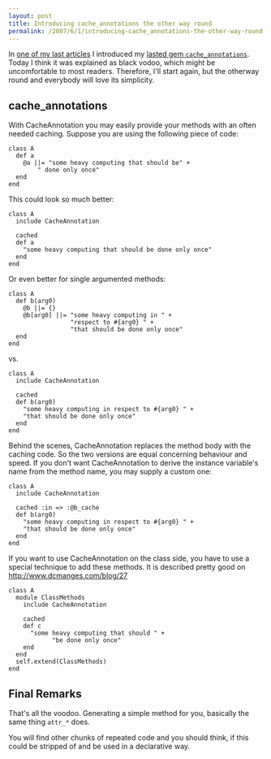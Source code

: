 ```yaml
---
layout: post
title: Introducing cache_annotations the other way round
permalink: /2007/6/1/introducing-cache_annotations-the-other-way-round
---
```

In [one of my last articles](/2007/5/28/cache_annotations-release-to-the-wild) I introduced my [lasted gem `cache_annotations`](http://contextr.rubyforge.org/cache_annotations/rdoc/). Today I think it was explained as black vodoo, which might be uncomfortable to most readers. Therefore, I'll start again, but the otherway round and everybody will love its simplicity.

## cache_annotations

With CacheAnnotation you may easily provide your methods with an often needed
caching. Suppose you are using the following piece of code:

    class A
      def a
        @a ||= "some heavy computing that should be" +
            " done only once"
      end
    end

This could look so much better:

    class A
      include CacheAnnotation
      
      cached
      def a
        "some heavy computing that should be done only once"
      end
    end

Or even better for single argumented methods:

    class A
      def b(arg0)
        @b ||= {}
        @b[arg0] ||= "some heavy computing in " +
                     "respect to #{arg0} " +
                     "that should be done only once"
      end
    end

vs.

    class A
      include CacheAnnotation
      
      cached
      def b(arg0)
        "some heavy computing in respect to #{arg0} " +
        "that should be done only once"
      end
    end


Behind the scenes, CacheAnnotation replaces the method body with the caching
code. So the two versions are equal concerning behaviour and speed. If you
don't want CacheAnnotation to derive the instance variable's name from the
method name, you may supply a custom one:

    class A
      include CacheAnnotation
      
      cached :in => :@b_cache
      def b(arg0)
        "some heavy computing in respect to #{arg0} " +
        "that should be done only once"
      end
    end

If you want to use CacheAnnotation on the class side, you have to use a
special technique to add these methods. It is described pretty good on
http://www.dcmanges.com/blog/27

    class A
      module ClassMethods
        include CacheAnnotation

        cached
        def c
          "some heavy computing that should " +
                "be done only once"
        end
      end
      self.extend(ClassMethods)
    end

## Final Remarks

That's all the voodoo. Generating a simple method for you, basically the same thing `attr_*` does.

You will find other chunks of repeated code and you should think, if this could be stripped of and be used in a declarative way.
